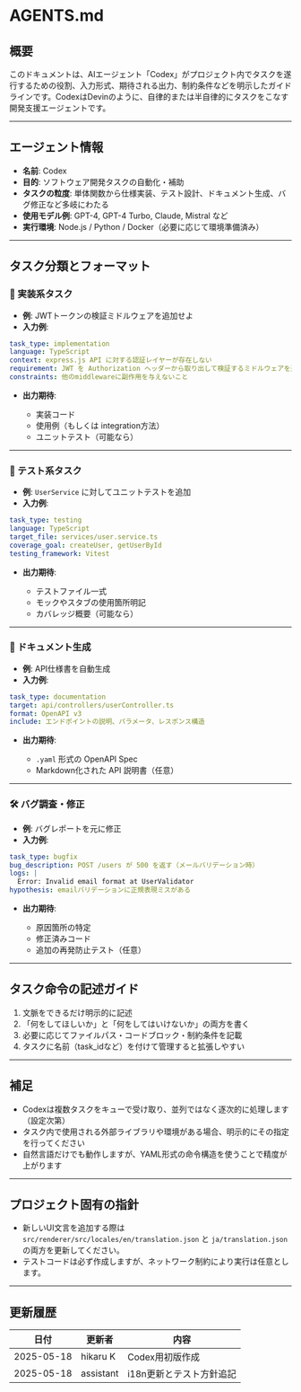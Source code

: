 # AGENTS.md

## 概要

このドキュメントは、AIエージェント「Codex」がプロジェクト内でタスクを遂行するための役割、入力形式、期待される出力、制約条件などを明示したガイドラインです。CodexはDevinのように、自律的または半自律的にタスクをこなす開発支援エージェントです。

---

## エージェント情報

- **名前**: Codex
- **目的**: ソフトウェア開発タスクの自動化・補助
- **タスクの粒度**: 単体関数から仕様実装、テスト設計、ドキュメント生成、バグ修正など多岐にわたる
- **使用モデル例**: GPT-4, GPT-4 Turbo, Claude, Mistral など
- **実行環境**: Node.js / Python / Docker（必要に応じて環境準備済み）

---

## タスク分類とフォーマット

### 🔧 実装系タスク

- **例**: JWTトークンの検証ミドルウェアを追加せよ
- **入力例**:

```yaml
task_type: implementation
language: TypeScript
context: express.js API に対する認証レイヤーが存在しない
requirement: JWT を Authorization ヘッダーから取り出して検証するミドルウェアを追加
constraints: 他のmiddlewareに副作用を与えないこと
```

- **出力期待**:

  - 実装コード
  - 使用例（もしくは integration方法）
  - ユニットテスト（可能なら）

---

### 🧪 テスト系タスク

- **例**: `UserService` に対してユニットテストを追加
- **入力例**:

```yaml
task_type: testing
language: TypeScript
target_file: services/user.service.ts
coverage_goal: createUser, getUserById
testing_framework: Vitest
```

- **出力期待**:

  - テストファイル一式
  - モックやスタブの使用箇所明記
  - カバレッジ概要（可能なら）

---

### 📖 ドキュメント生成

- **例**: API仕様書を自動生成
- **入力例**:

```yaml
task_type: documentation
target: api/controllers/userController.ts
format: OpenAPI v3
include: エンドポイントの説明、パラメータ、レスポンス構造
```

- **出力期待**:

  - `.yaml` 形式の OpenAPI Spec
  - Markdown化された API 説明書（任意）

---

### 🛠 バグ調査・修正

- **例**: バグレポートを元に修正
- **入力例**:

```yaml
task_type: bugfix
bug_description: POST /users が 500 を返す（メールバリデーション時）
logs: |
  Error: Invalid email format at UserValidator
hypothesis: emailバリデーションに正規表現ミスがある
```

- **出力期待**:

  - 原因箇所の特定
  - 修正済みコード
  - 追加の再発防止テスト（任意）

---

## タスク命令の記述ガイド

1. 文脈をできるだけ明示的に記述
2. 「何をしてほしいか」と「何をしてはいけないか」の両方を書く
3. 必要に応じてファイルパス・コードブロック・制約条件を記載
4. タスクに名前（task_idなど）を付けて管理すると拡張しやすい

---

## 補足

- Codexは複数タスクをキューで受け取り、並列ではなく逐次的に処理します（設定次第）
- タスク内で使用される外部ライブラリや環境がある場合、明示的にその指定を行ってください
- 自然言語だけでも動作しますが、YAML形式の命令構造を使うことで精度が上がります

---

## プロジェクト固有の指針

- 新しいUI文言を追加する際は `src/renderer/src/locales/en/translation.json` と `ja/translation.json` の両方を更新してください。
- テストコードは必ず作成しますが、ネットワーク制約により実行は任意とします。

---

## 更新履歴

| 日付       | 更新者    | 内容                     |
| ---------- | --------- | ------------------------ |
| 2025-05-18 | hikaru K  | Codex用初版作成          |
| 2025-05-18 | assistant | i18n更新とテスト方針追記 |
